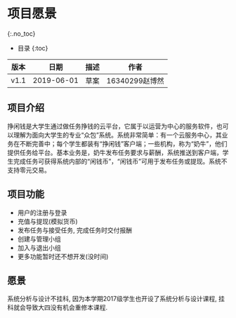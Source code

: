 # 项目愿景
{:.no_toc}

* 目录
{:toc}

| 版本 |   日期    | 描述 |  作者   |
| :--: | :-------: | :--: | :-----: |
| v1.1 | 2019-06-01 | 草案 | 16340299赵博然 |

## 项目介绍
挣闲钱是大学生通过做任务挣钱的云平台，它属于以运营为中心的服务软件，也可以理解为面向大学生的专业“众包”系统。系统非常简单：有一个云服务中心，其业务在不断完善中；每个学生都装有“挣闲钱”客户端；一些机构，称为“奶牛”，他们提供任务给平台。基本业务是，奶牛发布任务要求与薪酬，系统推送到客户端，学生完成任务可获得系统内部的“闲钱币”，“闲钱币”可用于发布任务或提现。系统不支持零元交易。

## 项目功能
* 用户的注册与登录
* 充值与提现(模拟货币)
* 发布任务与接受任务, 完成任务时交付报酬
* 创建与管理小组
* 加入与退出小组
* 更多功能暂时还不想开发(没时间)

## 愿景
系统分析与设计不挂科, 因为本学期2017级学生也开设了系统分析与设计课程, 挂科就会导致大四没有机会重修本课程.

